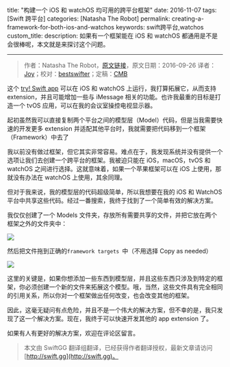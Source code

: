 title: "构建一个 iOS 和 watchOS 均可用的跨平台框架"
date: 2016-11-07
tags: [Swift 跨平台]
categories: [Natasha The Robot]
permalink: creating-a-framework-for-both-ios-and-watchos
keywords: swift跨平台,watchos
custom_title: 
description: 如果有一个框架能在 iOS 和 watchOS 都通用是不是会很棒呢，本文就是来探讨这个问题。

---
> 作者：Natasha The Robot，[原文链接](https://www.natashatherobot.com/creating-a-framework-for-both-ios-and-watchos/)，原文日期：2016-09-26
> 译者：[Joy](undefined)；校对：[bestswifter](http://bestswifter.com)；定稿：[CMB](https://github.com/chenmingbiao)
  







<!--此处开始正文-->

这个 [try! Swift app](https://github.com/tryswift/trySwiftNYC) 可以在 iOS 和 watchOS 上运行，我打算拓展它，从而支持 extension，并且可能增加一些与 iMessage 相关的功能。也许我最重的目标是打造一个 tvOS 应用，可以在我的会议室操控电视显示器。

<!--more-->

起初虽然我可以直接复制两个平台之间的模型层（Model）代码，但是当我需要快速的开发更多 extension 并适配其他平台时，我就需要把代码移到一个框架（Framework）中去了

我以前没有做过框架，但它其实非常容易。难点在于，我发现系统并没有提供一个选项让我们去创建一个跨平台的框架。我被迫只能在 iOS，macOS，tvOS 和 watchOS 之间进行选择。这就意味着，如果一个苹果框架可以在 iOS 上使用，那就没有办法在 watchOS 上使用，其余同理。

但对于我来说，我的模型层的代码超级简单，所以我想要在我的 iOS 和 WatchOS 平台中共享这些代码。经过一番搜索，我终于找到了一个简单有效的解决方案。

我仅仅创建了一个 Models 文件夹，存放所有需要共享的文件，并把它放在两个框架之外的文件夹中：

![](https://www.natashatherobot.com/wp-content/uploads/Screen-Shot-2016-09-26-at-11.07.29-AM.png)

然后把文件拖到正确的`framework targets `中（不用选择 Copy as needed）

![](http://p1.bqimg.com/4851/979b1015f6c04a2d.jpg)
 
这里的关键是，如果你想添加一些东西到模型层，并且这些东西只涉及到特定的框架，你必须创建一个新的文件来拓展这个模型。哦，当然，这些文件具有完全相同的引用关系，所以你对一个框架做出任何改变，也会改变其他的框架。

因此，这毫无疑问有点危险，并且不是一个伟大的解决方案，但不幸的是，我只发现了这一个解决方案。现在，我终于可以快速开发其他的 app extension 了。

如果有人有更好的解决方案，欢迎在评论区留言。
> 本文由 SwiftGG 翻译组翻译，已经获得作者翻译授权，最新文章请访问 [http://swift.gg](http://swift.gg)。